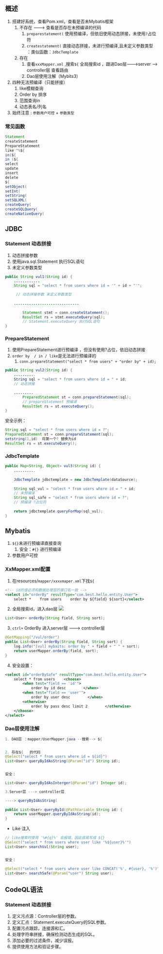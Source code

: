 
## 概述
1. 搭建好系统，查看Pom.xml，查看是否未Mybatis框架
	1. 不存在 ---> 查看是否存在未预编译的代码
		1. `preparestatement(` 使用预编译，但依旧使用动态拼接，未使用`?`占位符
		2. `createstatement(` 直接动态拼接，未进行预编译,且未定义参数类型 ：类似函数：`JdbcTemplate` 
	2. 存在
		1. 查看`xxxMapper.xml` ,搜索`${` 全局搜索id ，跟进Dao层--->server --> controller层 查看路由
		2. Dao层使用注解（Mybits3）
2. 四种无法预编译（只能拼接）
	1. like模糊查询
	2. Order by 排序
	3. 范围查询in
	4. 动态表名/列名
3. 始终注意 : `参数用户可控` + `参数类型`

### 常见函数
```java
Statement
createStatement
PrepareStatement
like '%${
in(${
in (${
select
update
insert
delete
${
setObject(
setInt(
setString(
setSQLXML(
createQuery(
createSQLQuery(
createNativeQuery(
```


## JDBC

### Statement 动态拼接
1. 动态拼接参数
2. 使用java.sql.Statement 执行SQL语句
3. 未定义参数类型

```java
public String vul1(String id) {  
	............
    String sql = "select * from users where id = '" + id + "'"; 

	 // 动态拼接参数 未定义参数类型
  
    ..............................
  
        Statement stmt = conn.createStatement();
        ResultSet rs = stmt.executeQuery(sql);  
		// Statement.executeQuery 执行SQL语句
}
```

### PrepareStatement
1. 使用PrepareStatement进行预编译 ，但没有使用?占位，依旧动态拼接
2. `order by  / in / like`是无法进行预编译的 
	1. `conn.prepareStatement("select * from users" + "order by" + id);`
```java
public String vul2(String id) {  
	..........
    String sql = "select * from users where id = " + id;  
	// 动态拼接

	.........
        PreparedStatement st = conn.prepareStatement(sql); 
        // prepareStatement 预编译
        ResultSet rs = st.executeQuery();  
}
```

安全示例：
```java
String sql = "select * from users where id = ?";
PreparedStatement st = conn.prepareStatement(sql);
setstring(1,id)  将第一个? 替换为id
ResultSet rs = st.executeQuery();
```


### JdbcTemplate

```java
public Map<String, Object> vul3(String id) {  
    ..........  
  
    JdbcTemplate jdbctemplate = new JdbcTemplate(dataSource);  
	
    String sql_vul = "select * from users where id = " + id; 
    // 未预编译 
    String sql_safe = "select * from users where id = ?";  
	// 预编译 ?占位符
	
    return jdbctemplate.queryForMap(sql_vul);  
}
```
## Mybatis

1. `${}`未进行预编译直接查询
	1. 安全：`#{}` 进行预编译
2. 参数用户可控


### XxMapper.xml配置
1. 在resources/`mapper/xxxxmaper.xml`下找`${`
```Xml
<!-- id的值必须和数据处理层的接口名一致 -->  
<select id="orderBy" resultType="com.best.hello.entity.User">  
    select *    from users    order by ${field} ${sort}</select>
```
2. 全局搜索id，进入dao层
![](media/Pasted%20image%2020250505161648.png)  
```Java
List<User> orderBy(String field, String sort);
```
3. `ctrl+` OrderBy  进入server层 ---> controller层
```java
@GetMapping("/vul/order")
public List<User> orderBy(String field, String sort) {  
    log.info("[vul] mybaits: order by " + field + " " + sort);  
    return userMapper.orderBy(field, sort);  
}
```
4. 安全設置：
```xml
<select id="orderBySafe" resultType="com.best.hello.entity.User">  
    select * from users    <choose>  
        <when test="field == 'id'">  
            order by id desc        </when>  
        <when test="field == 'user'">  
            order by user desc        </when>  
        <otherwise>  
            order by pass desc limit 2        </otherwise>  
    </choose>  
</select>
```



### Dao层使用注解

```java
1. DAO层 ：mapper/UserMapper.java --搜索--> ${


2. 存在${   的代码
@Select("select * from users where id = ${id}")  
List<User> queryByIdAsString(@Param("id") String id);


安全：

List<User> queryByIdAsInterger(@Param("id") Integer id);

3.Server层 ---> controller层

----> queryByIdAsString(
 
public List<User> queryById(@PathVariable String id) {  
    return userMapper.queryByIdAsString(id);  
}
```

- Like 注入
```Java
// like搜索时使用 '%#{q}%' 会报错，因此容易写成 ${}
@Select("select * from users where user like '%${user}%'")  
List<User> searchVul(String user);


安全：

@Select("select * from users where user like CONCAT('%', #{user}, '%')")  
List<User> searchSafe(@Param("user") String user);  
```



## CodeQL语法


### Statement 动态拼接
1. 定义污点源：Controller层的参数。
2. 定义汇点：Statement.executeQuery的SQL参数。
3. 配置污点跟踪，连接源和汇。
4. 处理字符串拼接，确保检测动态生成的SQL。
5. 添加必要的过滤条件，减少误报。
6. 提供使用方法和验证步骤。

